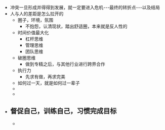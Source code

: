 - 冲突一旦形成并得得到发展，就一定要进入危机---最终的转折点---以及结局
- 人与人的差距是怎么拉开的
	- 圈子，环境，氛围
		- 不抱怨，认清现状，踏出舒适圈，本来就是反人性的
	- 时间价值最大化
		- 杠杆思维
		- 管理思维
		- 团队思维
	- 破圈思维
		- 做到专精之后，与其他行业进行跨界合作
	- 执行力
		- 先求有做，再求完美
	- 如何过一天，就是如何过一辈子
	-
	-
- 督促自己，训练自己，习惯完成目标
	-
	-